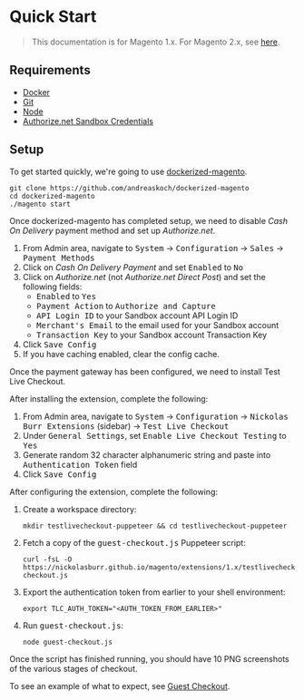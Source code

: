 # Quick Start

<blockquote class="important">This documentation is for Magento 1.x. For Magento 2.x, see <a href="https://nickolasburr.github.io/magento/extensions/2.x/testlivecheckout/latest/">here</a>.</blockquote>

## Requirements

+ [Docker](https://www.docker.com)
+ [Git](https://git-scm.com)
+ [Node](https://nodejs.org)
+ [Authorize.net Sandbox Credentials](https://sandbox.authorize.net)

## Setup

To get started quickly, we're going to use [dockerized-magento](https://github.com/andreaskoch/dockerized-magento).

```
git clone https://github.com/andreaskoch/dockerized-magento
cd dockerized-magento
./magento start
```

Once dockerized-magento has completed setup, we need to disable *Cash On Delivery* payment method and set up *Authorize.net*.

1. From Admin area, navigate to <tt>System</tt> -> <tt>Configuration</tt> -> <tt>Sales</tt> -> <tt>Payment Methods</tt>
2. Click on *Cash On Delivery Payment* and set <tt>Enabled</tt> to <tt>No</tt>
3. Click on *Authorize.net* (not *Authorize.net Direct Post*) and set the following fields:
    - <tt>Enabled</tt> to <tt>Yes</tt>
    - <tt>Payment Action</tt> to <tt>Authorize and Capture</tt>
    - <tt>API Login ID</tt> to your Sandbox account API Login ID
    - <tt>Merchant's Email</tt> to the email used for your Sandbox account
    - <tt>Transaction Key</tt> to your Sandbox account Transaction Key
4. Click <tt>Save Config</tt>
5. If you have caching enabled, clear the config cache.

Once the payment gateway has been configured, we need to install Test Live Checkout.

After installing the extension, complete the following:

1. From Admin area, navigate to <tt>System</tt> -> <tt>Configuration</tt> -> <tt>Nickolas Burr Extensions</tt> (sidebar) -> <tt>Test Live Checkout</tt>
2. Under <tt>General Settings</tt>, set <tt>Enable Live Checkout Testing</tt> to <tt>Yes</tt>
3. Generate random 32 character alphanumeric string and paste into <tt>Authentication Token</tt> field
4. Click <tt>Save Config</tt>

After configuring the extension, complete the following:

1. Create a workspace directory:

    ```
    mkdir testlivecheckout-puppeteer && cd testlivecheckout-puppeteer
    ```

2. Fetch a copy of the <tt>guest-checkout.js</tt> Puppeteer script:

    ```
    curl -fsL -O https://nickolasburr.github.io/magento/extensions/1.x/testlivecheckout/1.1.0/puppeteer/src/guest-checkout.js
    ```

3. Export the authentication token from earlier to your shell environment:

    ```
    export TLC_AUTH_TOKEN="<AUTH_TOKEN_FROM_EARLIER>"
    ```

4. Run <tt>guest-checkout.js</tt>:

    ```
    node guest-checkout.js
    ```

Once the script has finished running, you should have 10 PNG screenshots of the various stages of checkout.

To see an example of what to expect, see [Guest Checkout](https://nickolasburr.github.io/magento/extensions/1.x/testlivecheckout/latest/examples/guest-checkout/).

